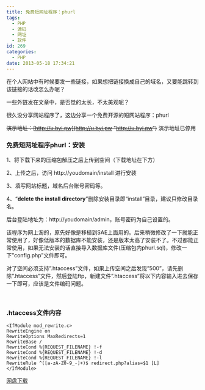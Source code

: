 ```yaml
---
title: 免费短网址程序：phurl
tags:
  - PHP
  - 源码
  - 网址
  - 软件
id: 269
categories:
  - PHP
date: 2013-05-18 17:34:21
---
```


在个人网站中有时候要发一些链接，如果想把链接换成自己的域名，又要能跳转到该链接的话改怎么办呢？

一些外链发在文章中，是否觉的太长，不太美观呢？

很久没分享网站程序了，这边分享一个免费开源的短网站程序：phurl

~~演示地址：[http://u.byi.pw](http://u.byi.pw "http://u.byi.pw")~~ 演示地址已停用

### 免费短网址程序phurl：安装

1、将下载下来的压缩包解压之后上传到空间（下载地址在下方）

2、上传之后，访问 http://youdomain/install 进行安装

3、填写网站标题，域名后台账号密码等。

4、“**delete the install directory**”删除安装目录即“install”目录，建议只修改目录名。

后台登陆地址为：http://youdomain/admin，账号密码为自己设置的。

该程序为网上淘的，原先好像是移植到SAE上面用的。后来稍微修改了一下就能正常使用了，好像低版本的数据库不能安装，还是版本太高了安装不了。不过都能正常使用，如果无法安装的话直接导入数据库文件(压缩包内phurl.sql)，修改一下”config.php”文件即可。

对了空间必须支持”.htaccess”文件，如果上传空间之后发现”500”，请先删除”.htaccess”文件，然后登陆ftp，新建文件”.htaccess”将以下内容输入进去保存一下即可，应该是文件编码问题。

&nbsp;
<div>

### .htaccess文件内容

```
<IfModule mod_rewrite.c>
RewriteEngine on
RewriteOptions MaxRedirects=1
RewriteBase /
RewriteCond %{REQUEST_FILENAME} !-f
RewriteCond %{REQUEST_FILENAME} !-d
RewriteCond %{REQUEST_FILENAME} !-l
RewriteRule ^([a-zA-Z0-9_-]+)$ redirect.php?alias=$1 [L]
</IfModule>
```

[网盘下载](https://share.icewing.cc/download/NTNkM2MxYWU3NjI0Zg.html)